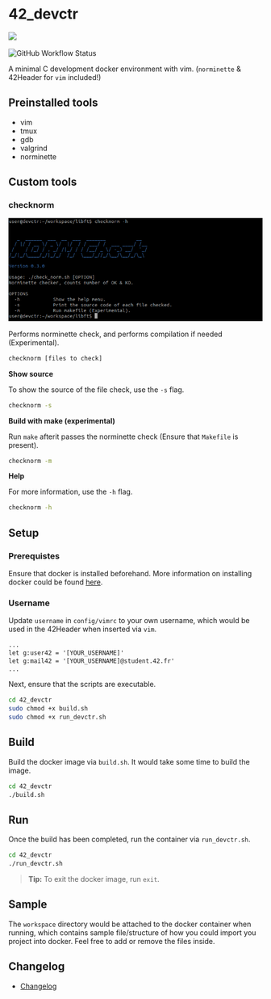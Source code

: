 # 42_devctr

<a href="LICENSE" ><img src="https://img.shields.io/github/license/quantumxt/42_devctr?style=for-the-badge"/></a>

<img alt="GitHub Workflow Status" src="https://img.shields.io/github/actions/workflow/status/quantumxt/42_devctr/docker-image.yml?style=for-the-badge">

A minimal C development docker environment with vim. (`norminette` &amp; 42Header for `vim` included!)

## Preinstalled tools

- vim
- tmux
- gdb
- valgrind
- norminette

## Custom tools

### checknorm

![](./media/checknorm_preview.png)

Performs norminette check, and performs compilation if needed (Experimental).

```bash
checknorm [files to check]
```

**Show source**

To show the source of the file check, use the `-s` flag.

```bash
checknorm -s
```

**Build with make (experimental)**

Run `make` afterit passes the norminette check (Ensure that `Makefile` is present).

```bash
checknorm -m
```

**Help**

For more information, use the `-h` flag.

```bash
checknorm -h
```

## Setup

### Prerequistes

Ensure that docker is installed beforehand. More information on installing docker could be found [here](https://www.digitalocean.com/community/tutorial-collections/how-to-install-and-use-docker).

### Username

Update `username` in `config/vimrc` to your own username, which would be used in the 42Header when inserted via `vim`.

```vim
...
let g:user42 = '[YOUR_USERNAME]'
let g:mail42 = '[YOUR_USERNAME]@student.42.fr'
...
```

Next, ensure that the scripts are executable.

```bash
cd 42_devctr
sudo chmod +x build.sh
sudo chmod +x run_devctr.sh
```

## Build

Build the docker image via `build.sh`. It would take some time to build the image.

```bash
cd 42_devctr
./build.sh
```

## Run

Once the build has been completed, run the container via `run_devctr.sh`.

```bash
cd 42_devctr
./run_devctr.sh
```

> **Tip:** To exit the docker image, run `exit`.
>

## Sample

The `workspace` directory would be attached to the docker container when running, which contains sample file/structure of how you could import you project into docker. Feel free to add or remove the files inside.

## Changelog

- [Changelog](CHANGELOG.md)